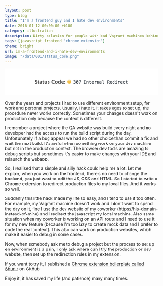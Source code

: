 ```yaml
---
layout: post
type: blog
title: "I'm a frontend guy and I hate dev environments"
date: 2016-01-12 00:00:00 +0100
category: illustration
description: Dirty solution for people with bad Vagrant machines behind corporate proxies
tags: [javascript frontend "chrome extension"]
theme: bright
url: im-a-frontend-and-i-hate-dev-environments
image: "/data/001/status_code.png"
---
```

![](/data/blog/status_code.png)

Over the years and projects I had to use different environment setup, for work and personal projects. Usually, I hate it. It takes ages to set up, the procedure never works correctly. Sometimes your changes doesn't work on production only because the context is different.

I remember a project where the QA website was build every night and no developer had the access to run the build script during the day. Unfortunately, if a bug appear we had no other choice than commit a fix and wait the next build. It's awful when something work on your dev machine but not in the production context. The browser dev tools are amazing to debug scripts but sometimes it's easier to make changes with your IDE and relaunch the webapp.

So, I realised that a simple and silly hack could help me a lot. Let me explain, when you work on the frontend, there's no need to change the backend, you just want to edit the JS, CSS and HTML. So I started to write a Chrome extension to redirect production files to my local files. And it works so well.

Suddenly this little hack made my life so easy, and I tend to use it too often. For example, my Vagrant machine doesn't work and I don't want to spend the day on it, fine I use the dev website of my coworker (https://his-domain-instead-of-mine) and I redirect the javascript my local machine. Also same situation when my coworker is working on an API route and I need to use it for my new feature (because I'm too lazy to create mock data and I prefer to code the real context). This also can work on production websites, which make it easier to debug in some cases.

Now, when somebody ask me to debug a project but the process to set up en environment is a pain, I only ask where can I try the production or dev website, then set up the redirection rules in my extension.

If you want to try it, I published a [Chrome extension boilerplate called Shuntr](https://github.com/maxwellito/shuntr) on GitHub

Enjoy it, it has saved my life (and patience) many many times.
